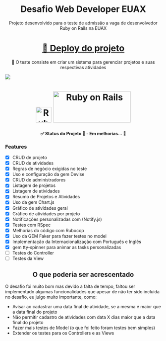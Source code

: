 <h1 align="center">Desafio Web Developer EUAX</h1>
<p align="center">Projeto desenvolvido para o teste de admissão a vaga de desenvolvedor Ruby on Rails na EUAX</p>
<h1 align="center">
    <a href="http://thomelucas.com.br/dev/">🔗 Deploy do projeto</a>
</h1>
<p align="center">🚀 O teste consiste em criar um sistema para gerenciar projetos e suas respectivas atividades</p>
<img src="https://img.shields.io/badge/Licence-MIT-brightgreen"/>

<h1 align="center">
  <img alt="Ruby" title="#NextLevelWeek" src="https://simpleicons.org/icons/ruby.svg" height="50" width="50" />
  <img alt="Ruby on Rails" title="#NextLevelWeek" src="https://simpleicons.org/icons/rubyonrails.svg" height="100" width="250" />
</h1>

<h4 align="center">
    ✅ Status do Projeto
	🚧  - Em melhorias...  🚧
</h4>

### Features

- [x] CRUD de projeto
- [x] CRUD de atividades
- [x] Regras de negócio exigidas no teste
- [x] Uso e configuração da gem Devise
- [x] CRUD de administradores
- [x] Listagem de projetos
- [x] Listagem de atividades
- [x] Resumo de Projetos e Atividades
- [x] Uso da gem Chart.js
- [x] Gráfico de atividades geral
- [x] Gráfico de atividades por projeto
- [x] Notificações personalizadas com (Notify.js)
- [x] Testes com RSpec
- [x] Melhorias do código com Rubocop
- [x] Uso da GEM Faker para fazer testes no model
- [x] Implementação da Internacionalização com Português e Inglês
- [x] gem tty-spinner para animar as tasks personalizadas
- [ ] Testes do Controller
- [ ] Testes da View

<h2 align="center">O que poderia ser acrescentado</h2>
<p>O desafio foi muito bom mas devido a falta de tempo, faltou ser implementado algumas funcionalidades que apesar de não ter sido incluida no desafio, eu julgo muito importante, como: </p>
<ul>
<li>Avisar ao cadastrar uma data final de atividade, se a mesma é maior que a data final do projeto</li>
<li>Não permitir cadastro de atividades com data X dias maior que a data final do projeto</li>
<li>Fazer mais testes de Model (o que foi feito foram testes bem simples)</li>
<li>Extender os testes para os Controllers e as Views</li>
</ul>
